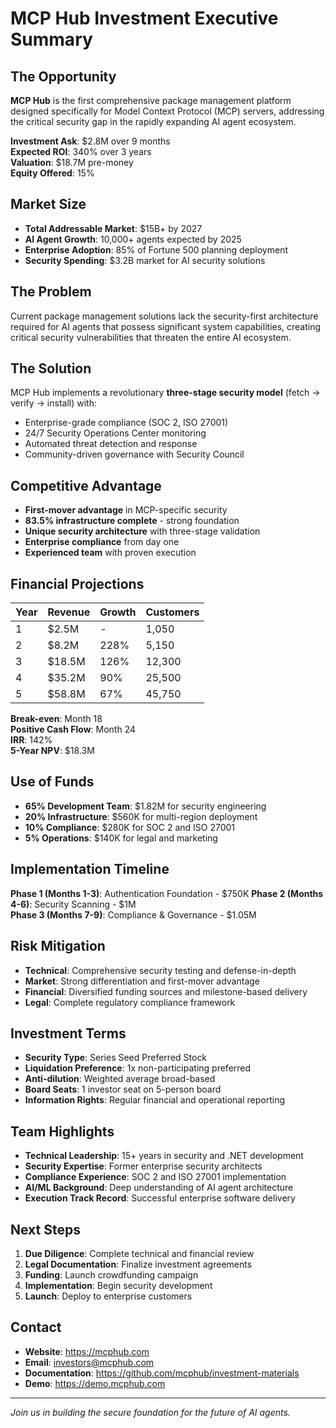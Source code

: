 # MCP Hub Investment Executive Summary

## The Opportunity

**MCP Hub** is the first comprehensive package management platform designed specifically for Model Context Protocol (MCP) servers, addressing the critical security gap in the rapidly expanding AI agent ecosystem.

**Investment Ask**: $2.8M over 9 months  
**Expected ROI**: 340% over 3 years  
**Valuation**: $18.7M pre-money  
**Equity Offered**: 15%

## Market Size

- **Total Addressable Market**: $15B+ by 2027
- **AI Agent Growth**: 10,000+ agents expected by 2025
- **Enterprise Adoption**: 85% of Fortune 500 planning deployment
- **Security Spending**: $3.2B market for AI security solutions

## The Problem

Current package management solutions lack the security-first architecture required for AI agents that possess significant system capabilities, creating critical security vulnerabilities that threaten the entire AI ecosystem.

## The Solution

MCP Hub implements a revolutionary **three-stage security model** (fetch → verify → install) with:
- Enterprise-grade compliance (SOC 2, ISO 27001)
- 24/7 Security Operations Center monitoring
- Automated threat detection and response
- Community-driven governance with Security Council

## Competitive Advantage

- **First-mover advantage** in MCP-specific security
- **83.5% infrastructure complete** - strong foundation
- **Unique security architecture** with three-stage validation
- **Enterprise compliance** from day one
- **Experienced team** with proven execution

## Financial Projections

| Year | Revenue | Growth | Customers |
|------|---------|--------|-----------|
| 1    | $2.5M   | -      | 1,050     |
| 2    | $8.2M   | 228%   | 5,150     |
| 3    | $18.5M  | 126%   | 12,300    |
| 4    | $35.2M  | 90%    | 25,500    |
| 5    | $58.8M  | 67%    | 45,750    |

**Break-even**: Month 18  
**Positive Cash Flow**: Month 24  
**IRR**: 142%  
**5-Year NPV**: $18.3M

## Use of Funds

- **65% Development Team**: $1.82M for security engineering
- **20% Infrastructure**: $560K for multi-region deployment
- **10% Compliance**: $280K for SOC 2 and ISO 27001
- **5% Operations**: $140K for legal and marketing

## Implementation Timeline

**Phase 1 (Months 1-3)**: Authentication Foundation - $750K
**Phase 2 (Months 4-6)**: Security Scanning - $1M  
**Phase 3 (Months 7-9)**: Compliance & Governance - $1.05M

## Risk Mitigation

- **Technical**: Comprehensive security testing and defense-in-depth
- **Market**: Strong differentiation and first-mover advantage
- **Financial**: Diversified funding sources and milestone-based delivery
- **Legal**: Complete regulatory compliance framework

## Investment Terms

- **Security Type**: Series Seed Preferred Stock
- **Liquidation Preference**: 1x non-participating preferred
- **Anti-dilution**: Weighted average broad-based
- **Board Seats**: 1 investor seat on 5-person board
- **Information Rights**: Regular financial and operational reporting

## Team Highlights

- **Technical Leadership**: 15+ years in security and .NET development
- **Security Expertise**: Former enterprise security architects
- **Compliance Experience**: SOC 2 and ISO 27001 implementation
- **AI/ML Background**: Deep understanding of AI agent architecture
- **Execution Track Record**: Successful enterprise software delivery

## Next Steps

1. **Due Diligence**: Complete technical and financial review
2. **Legal Documentation**: Finalize investment agreements
3. **Funding**: Launch crowdfunding campaign
4. **Implementation**: Begin security development
5. **Launch**: Deploy to enterprise customers

## Contact

- **Website**: https://mcphub.com
- **Email**: investors@mcphub.com
- **Documentation**: https://github.com/mcphub/investment-materials
- **Demo**: https://demo.mcphub.com

---

*Join us in building the secure foundation for the future of AI agents.*